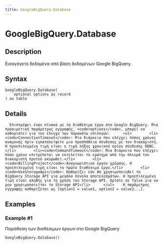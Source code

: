 ```yaml
---
title: GoogleBigQuery.Database
---
```


# GoogleBigQuery.Database


## Description

Εισαγάγετε δεδομένα από βάση δεδομένων Google BigQuery.


## Syntax

```powerquery
GoogleBigQuery.Database(
    optional options as record
) as table
```


## Details

      Επιστρέφει έναν πίνακα με τα διαθέσιμα έργα στο Google BigQuery. Μια προαιρετική παράμετρος εγγραφής, <code>options</code>, μπορεί να καθοριστεί για τον έλεγχο των παρακάτω επιλογών:      <ul>        <li><code>ConnectionTimeout</code>: Μια διάρκεια που ελέγχει πόσος χρόνος αναμονής πριν εγκαταλείψετε μια προσπάθεια σύνδεσης με τον διακομιστή. Η προεπιλεγμένη τιμή είναι η τιμή λήξης χρονικού ορίου σύνδεσης ODBC.</li>        <li><code>CommandTimeout</code>: Μια διάρκεια που ελέγχει πόσο χρόνο επιτρέπεται να εκτελείται το ερώτημα από την πλευρά του διακομιστή προτού ακυρωθεί.</li>        <li><code>BillingProject</code>:Αναγνωριστικό έργου χρέωσης. Η προεπιλεγμένη τιμή είναι το πρώτο διαθέσιμο έργο.</li>        <li><code>UseStorageApi</code>: Καθορίζει εάν θα χρησιμοποιηθεί το BigQuery Storage API για μεγάλα σύνολα αποτελεσμάτων. Η προεπιλεγμένη τιμή είναι αληθής για τη χρήση του Storage API. Ορίστε σε false για να μην χρησιμοποιείται το Storage API</li>      </ul>    Η παράμετρος εγγραφής καθορίζεται ως [option1 = value1, option2 = value2...].    


## Examples

### Example #1 
Παράθεση των διαθέσιμων έργων στο Google BigQuery
```powerquery
GoogleBigQuery.Database()
```



